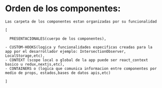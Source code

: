 # Orden de los componentes:

    Las carpeta de los componentes estan organizadas por su funcionalidad 
    
    [
        
      PRESENTACIONALES(cuerpo de los componentes),
     
    - CUSTOM-HOOKS(logica y funcionalidades especificas creadas para la app por el desarrollador ejemplo: IntersectionObserver, LocalStorage,etc),
    - CONTEXT (scope local o global de la app puede ser react_context basico u redux,nextjs,etc), 
    - CONTAINERS o (logica que comunica informacion entre componentes por medio de props, estados,bases de datos apis,etc)
    
    ]